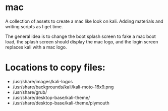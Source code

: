 # mac
A collection of assets to create a mac like look on kali.  Adding materials and writing scripts as I get time.  

The general idea is to change the boot splash screen to fake a mac boot load, the splash screen should display the mac logo, and the login screen replaces kali with a mac logo.

# Locations to copy files:

- /usr/share/images/kali-logos
- /usr/share/backgrounds/kali/kali-moto-16x9.png
- /usr/share/grub/
- /usr/share/desktop-base/kali-theme/
- /usr/share/desktop-base/kali-theme/plymouth
